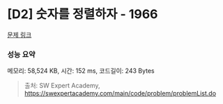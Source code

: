# [D2] 숫자를 정렬하자 - 1966 

[문제 링크](https://swexpertacademy.com/main/code/problem/problemDetail.do?contestProbId=AV5PrmyKAWEDFAUq) 

### 성능 요약

메모리: 58,524 KB, 시간: 152 ms, 코드길이: 243 Bytes



> 출처: SW Expert Academy, https://swexpertacademy.com/main/code/problem/problemList.do